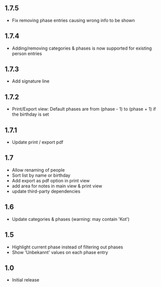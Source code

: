 ## 1.7.5

- Fix removing phase entries causing wrong info to be shown

## 1.7.4

- Adding/removing categories & phases is now supported for existing person entries 

## 1.7.3

- Add signature line

## 1.7.2

- Print/Export view: Default phases are from (phase - 1) to (phase + 1) if the birthday is set

## 1.7.1

- Update print / export pdf

## 1.7

- Allow renaming of people
- Sort list by name or birthday
- Add export as pdf option in print view
- add area for notes in main view & print view
- update third-party dependencies

## 1.6

- Update categories & phases (warning: may contain 'Kot')

## 1.5

- Highlight current phase instead of filtering out phases
- Show 'Unbekannt' values on each phase entry

## 1.0

- Initial release
